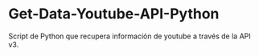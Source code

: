 # Get-Data-Youtube-API-Python
Script de Python que recupera información de youtube a través de la API v3.
